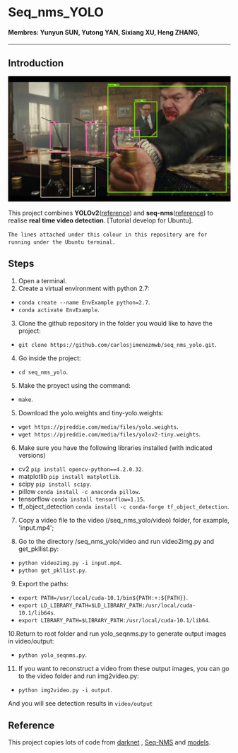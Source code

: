 # Seq_nms_YOLO

#### Membres: Yunyun SUN, Yutong YAN, Sixiang XU, Heng ZHANG, 

---

## Introduction

![](img/index.jpg) 

This project combines **YOLOv2**([reference](https://arxiv.org/abs/1506.02640)) and **seq-nms**([reference](https://arxiv.org/abs/1602.08465)) to realise **real time video detection**.
[Tutorial develop for Ubuntu]. 

`The lines attached under this colour in this repository are for running under the Ubuntu terminal.`

## Steps

1. Open a terminal.
2. Create a virtual environment with python 2.7: 

  * `conda create --name EnvExample python=2.7`.
  * `conda activate EnvExample`.
  
3. Clone the github repository in the folder you would like to have the project:

  * `git clone https://github.com/carlosjimenezmwb/seq_nms_yolo.git`.
  
4. Go inside the project:
  * `cd seq_nms_yolo`.
  
5. Make the proyect using the command:
  * `make`.

5. Download the yolo.weights and tiny-yolo.weights:
  * `wget https://pjreddie.com/media/files/yolo.weights`.
  * `wget https://pjreddie.com/media/files/yolov2-tiny.weights`.
  
6. Make sure you have the following libraries installed (with indicated versions)
  * cv2 `pip install opencv-python==4.2.0.32`.
  * matplotlib `pip install matplotlib`.
  * scipy `pip install scipy`.
  * pillow `conda install -c anaconda pillow`.
  * tensorflow `conda install tensorflow=1.15`.
  * tf_object_detection `conda install -c conda-forge tf_object_detection`.
  
7. Copy a video file to the video (/seq_nms_yolo/video) folder, for example, 'input.mp4';

8. Go to the directory /seq_nms_yolo/video and run video2img.py and get_pkllist.py:
  * `python video2img.py -i input.mp4`.
  * `python get_pkllist.py`.
  
9. Export the paths:
  * `export PATH=/usr/local/cuda-10.1/bin${PATH:+:${PATH}}`.
  * `export LD_LIBRARY_PATH=$LD_LIBRARY_PATH:/usr/local/cuda-10.1/lib64s`.
  * `export LIBRARY_PATH=$LIBRARY_PATH:/usr/local/cuda-10.1/lib64`.

10.Return to root folder and run yolo_seqnms.py to generate output images in video/output:
  * `python yolo_seqnms.py`.
  
11. If you want to reconstruct a video from these output images, you can go to the video folder and run img2video.py:
  * `python img2video.py -i output`.

And you will see detection results in `video/output`

## Reference

This project copies lots of code from [darknet](https://github.com/pjreddie/darknet) , [Seq-NMS](https://github.com/lrghust/Seq-NMS) and  [models](https://github.com/tensorflow/models).
